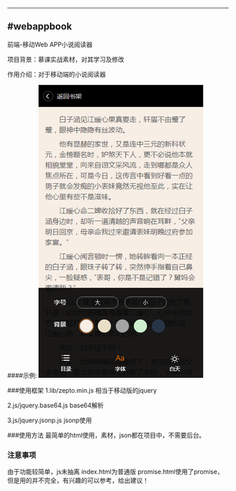 ---
#webappbook
-------------

前端-移动Web APP小说阅读器

项目背景：慕课实战素材，对其学习及修改

作用介绍：对于移动端的小说阅读器


####示例:
![截图](20161011195414.png "截图")

###使用框架
1.lib/zepto.min.js 相当于移动版的jquery

2.js/jquery.base64.js base64解析

3.js/jquery.jsonp.js jsonp使用


###使用方法
最简单的html使用，素材，json都在项目中，不需要后台。

### 注意事项
由于功能较简单，js未抽离
index.html为普通版
promise.html使用了promise，但是用的并不完全，有兴趣的可以参考，给出建议！

